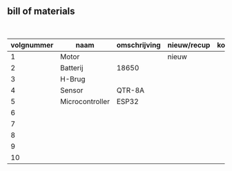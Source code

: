 ## bill of materials
<br />

|volgnummer|naam|omschrijving|nieuw/recup|kostprijs/stuk|aantal|subtotaal|
|----------|----|------------|-----------|---------|------|---------|
|         1| Motor|            |     nieuw      |              |   2   |         |
|         2|   Batterij |   18650         |           |              |   2   |         |
|         3|  H-Brug  |            |           |              |   1   |         |
|         4|   Sensor |     QTR-8A       |           |              |   1   |         |
|         5|   Microcontroller   |     ESP32       |           |              |   1   |         |
|         6|    |            |           |              |      |         |
|         7|    |            |           |              |      |         |
|         8|    |            |           |              |      |         |
|         9|    |            |           |              |      |         |
|        10|    |            |           |              |      |         |

